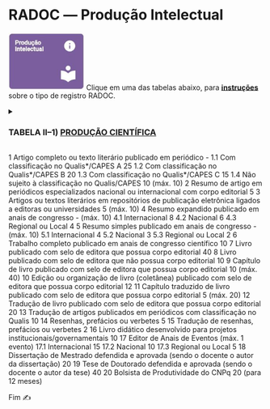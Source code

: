 # RADOC &#x2015; Produção Intelectual

<img src="../media/painel-producao-intelectual.jpg" width="150"> Clique em uma das tabelas abaixo, para <ins>**instruções**</ins> sobre o tipo de registro RADOC.

<details><summary><b><H3>TABELA II–1) <ins>PRODUÇÃO CIENTÍFICA</ins></H3></b></summary>
  
|Item|Descrição|Pontos|**_Link_ para Instruções**|
|-|-|-|-|
|1||||
|1.1|.... Com classificação no Qualis*/CAPES A|25|[Registro oriundo do _Lattes_](./fonte-lattes.md)|
</details>

1	Artigo completo ou texto literário publicado em periódico	-
1.1	Com classificação no Qualis*/CAPES A	25
1.2	Com classificação no Qualis*/CAPES B	20
1.3	Com classificação no Qualis*/CAPES C	15
1.4	Não sujeito à classificação no Qualis/CAPES	10
(máx. 10)
2	Resumo de artigo em periódicos especializados nacional ou internacional com corpo editorial	5
3	Artigos ou textos literários em repositórios de publicação eletrônica ligados a editoras ou universidades	5
(máx. 10)
4	Resumo expandido publicado em anais de congresso	-
(máx. 10)
4.1	Internacional	8
4.2	Nacional	6
4.3	Regional ou Local	4
5	Resumo simples publicado em anais de congresso	-
(máx. 10)
5.1	Internacional	4
5.2	Nacional	3
5.3	Regional ou Local	2
6	Trabalho completo publicado em anais de congresso científico	10
7	Livro publicado com selo de editora que possua corpo editorial	40
8	Livro publicado com selo de editora que não possua corpo editorial	10
9	Capítulo de livro publicado com selo de editora que possua corpo editorial	10
(máx. 40)
10	Edição ou organização de livro (coletânea) publicado com selo de editora que possua corpo
editorial	12
11	Capítulo traduzido de livro publicado com selo de editora que possua corpo editorial	5
(máx. 20)
12	Tradução de livro publicado com selo de editora que possua corpo editorial	20
13	Tradução de artigos publicados em periódicos com classificação no Qualis	10
14	Resenhas, prefácios ou verbetes	5
15	Tradução de resenhas, prefácios ou verbetes	2
16	Livro didático desenvolvido para projetos institucionais/governamentais	10
17	Editor de Anais de Eventos	(máx. 1 evento)
17.1	Internacional	15
17.2	Nacional	10
17.3	Regional ou Local	5
18	Dissertação de Mestrado defendida e aprovada (sendo o docente o autor da dissertação)	20
19	Tese de Doutorado defendida e aprovada (sendo o docente o autor da tese)	40
20	Bolsista de Produtividade do CNPq	20
(para 12 meses)


Fim &#9997;

